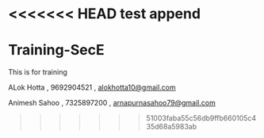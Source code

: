<<<<<<< HEAD
test append
=======
# Training-SecE
This is for training

ALok Hotta , 9692904521 , alokhotta10@gmail.com

Animesh Sahoo , 7325897200 , arnapurnasahoo79@gmail.com
>>>>>>> 51003faba55c56db9ffb660105c435d68a5983ab
